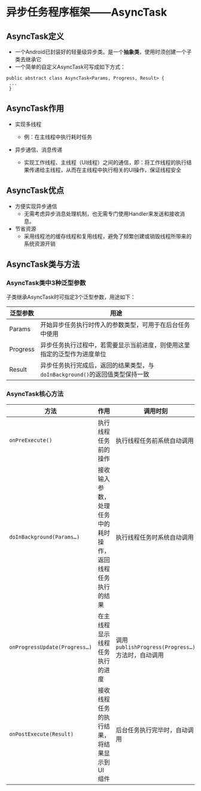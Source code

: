 # 异步任务程序框架——AsyncTask  

## AsyncTask定义  
+ 一个Android已封装好的轻量级异步类。是一个**抽象类**，使用时须创建一个子类去继承它  
+ 一个简单的自定义AsyncTask可写成如下方式：  

```
public abstract class AsyncTask<Params, Progress, Result> { 
 ... 
 }  
```  

## AsyncTask作用  
+ 实现多线程
	+ 例：在主线程中执行耗时任务  

+ 异步通信、消息传递
	+ 实现工作线程、主线程（UI线程）之间的通信，即：将工作线程的执行结果传递给主线程，从而在主线程中执行相关的UI操作，保证线程安全  

## AsyncTask优点  
+ 方便实现异步通信
	+ 无需考虑异步消息处理机制，也无需专门使用Handler来发送和接收消息。
+ 节省资源
	+ 采用线程池的缓存线程和复用线程，避免了频繁创建或销毁线程所带来的系统资源开销  

## AsyncTask类与方法  

### AsyncTask类中3种泛型参数  

子类继承AsyncTask时可指定3个泛型参数，用途如下：  

|  泛型参数   | 用途  |
|  ----  | ----  |
| Params  | 开始异步任务执行时传入的参数类型，可用于在后台任务中使用 |
| Progress  | 异步任务执行过程中，若需要显示当前进度，则使用这里指定的泛型作为进度单位 |
| Result   | 异步任务执行完成后，返回的结果类型，与`doInBackground()`的返回值类型保持一致 |

### AsyncTask核心方法  


|  方法   | 作用  | 调用时刻 | 备注 |
|  ----  | ----  | ---- | ---- |
| `onPreExecute()`  | 执行线程任务前的操作 | 执行线程任务前系统自动调用 | 用于进行一些界面上的初始化操作，例如显示一个进度条对话框 |
| `doInBackground(Params…)`  | 接收输入参数，处理任务中的耗时操作，返回线程任务执行的结果 | 执行线程任务时系统自动调用 | 不可进行UI操作，如果需要更新UI元素，可以调用`publishProgress(Progress…)`方法来完成|
| `onProgressUpdate(Progress…)`| 在主线程显示线程任务执行的进度 | 调用`publishProgress(Progress…)`方法时，自动调用| 该方法可对UI进行操作，利用参数中的数值就可以对界面元素进行相应更新 |  
| `onPostExecute(Result)` | 接收线程任务的执行结果，将结果显示到UI组件 | 后台任务执行完毕时，自动调用 | 可利用返回数据进行一些UI操作，例如提醒任务执行结果、关闭进度条对话框等 |






